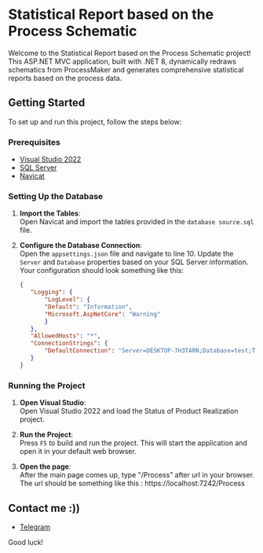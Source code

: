 
# Statistical Report based on the Process Schematic


Welcome to the Statistical Report based on the Process Schematic project! This ASP.NET MVC application, built with .NET 8, dynamically redraws schematics from ProcessMaker and generates comprehensive statistical reports based on the process data.

## Getting Started

To set up and run this project, follow the steps below:

### Prerequisites

- [Visual Studio 2022](https://visualstudio.microsoft.com/vs/)
- [SQL Server](https://www.microsoft.com/en-us/sql-server/sql-server-downloads)
- [Navicat](https://www.navicat.com/)

### Setting Up the Database

1. **Import the Tables**:  
   Open Navicat and import the tables provided in the `database source.sql` file.

2. **Configure the Database Connection**:  
   Open the `appsettings.json` file and navigate to line 10. Update the `Server` and `Database` properties based on your SQL Server information. Your configuration should look something like this:

   ```json
   {
      "Logging": {
          "LogLevel": {
          "Default": "Information",
          "Microsoft.AspNetCore": "Warning"
          }
      },
      "AllowedHosts": "*",
      "ConnectionStrings": {
          "DefaultConnection": "Server=DESKTOP-7H3TARN;Database=test;Trusted_Connection=True;TrustServerCertificate=True;"
      }
   }
   ```

### Running the Project

1. **Open Visual Studio**:  
   Open Visual Studio 2022 and load the Status of Product Realization project.

2. **Run the Project**:  
   Press `F5` to build and run the project. This will start the application and open it in your default web browser.
   
2. **Open the page**:  
   After the main page comes up, type "/Process" after url in your browser. The url should be something like this : https://localhost:7242/Process
   
## Contact me :))
- [Telegram](https://t.me/mobin_ask)


Good luck!
